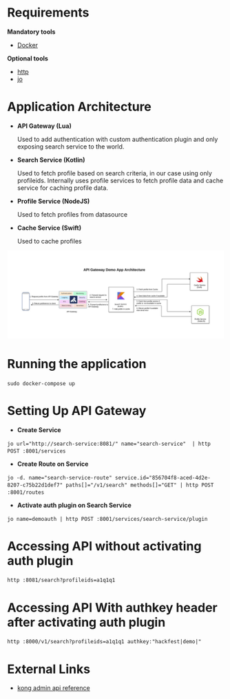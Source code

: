 # Requirements

**Mandatory tools**

*  [Docker](https://docs.docker.com/install/linux/docker-ce/ubuntu/)


**Optional tools**

* [http](https://httpie.org/)
* [jo](https://github.com/jpmens/jo)

# Application Architecture
    
- **API Gateway (Lua)**

    Used to add authentication with custom authentication plugin and only exposing search service to the world.
    
- **Search Service (Kotlin)**

    Used to fetch profile based on search criteria, in our case using only profileids. Internally uses profile services to fetch profile data and cache service for caching profile data.
    
- **Profile Service (NodeJS)**

    Used to fetch profiles from datasource
    
- **Cache Service (Swift)**

    Used to cache profiles
    
![](assets/api-gatewa-demo-app-architecture-final.jpg)

# Running the application

``sudo docker-compose up``
    
# Setting Up API Gateway

* **Create Service**

``jo url="http://search-service:8081/" name="search-service"  | http POST :8001/services``

* **Create Route on Service**

``jo -d. name="search-service-route" service.id="856704f8-aced-4d2e-8207-c75b22d1def7" paths[]="/v1/search" methods[]="GET" | http POST :8001/routes``
    
* **Activate auth plugin on Search Service**

``jo name=demoauth | http POST :8001/services/search-service/plugin``
    
# Accessing API without activating auth plugin

``http :8081/search?profileids=a1q1q1``

# Accessing API With authkey header after activating auth plugin

``http :8000/v1/search?profileids=a1q1q1 authkey:"hackfest|demo|"``

# External Links

* [kong admin api reference](https://docs.konghq.com/1.0.x/admin-api/)

